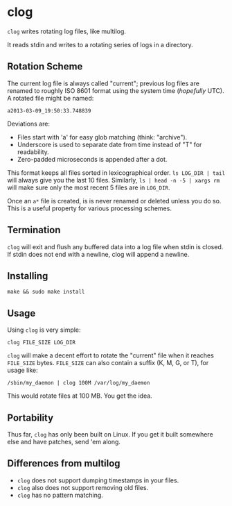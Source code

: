 clog
====

`clog` writes rotating log files, like multilog.

It reads stdin and writes to a rotating series of logs in a
directory.

Rotation Scheme
---------------

The current log file is always called "current"; previous log
files are renamed to roughly ISO 8601 format using the system
time (*hopefully* UTC).  A rotated file might be named:

    a2013-03-09_19:50:33.748839

Deviations are:

 * Files start with 'a' for easy glob matching (think: "archive").
 * Underscore is used to separate date from time
   instead of "T" for readability.
 * Zero-padded microseconds is appended after a dot.

This format keeps all files sorted in lexicographical order.
`ls LOG_DIR | tail` will always give you the last 10 files.
Similarly, `ls | head -n -5 | xargs rm` will make sure only
the most recent 5 files are in `LOG_DIR`.

Once an `a*` file is created, is is never renamed or deleted
unless you do so.  This is a useful property for various
processing schemes.

Termination
-----------

`clog` will exit and flush any buffered data into a log file
when stdin is closed.  If stdin does not end with a newline, 
clog will append a newline.

Installing
----------

    make && sudo make install

Usage
-----

Using `clog` is very simple:

    clog FILE_SIZE LOG_DIR

`clog` will make a decent effort to rotate the "current" file
when it reaches `FILE_SIZE` bytes.  `FILE_SIZE` can also contain
a suffix (K, M, G, or T), for usage like:

    /sbin/my_daemon | clog 100M /var/log/my_daemon

This would rotate files at 100 MB.  You get the idea.

Portability
-----------

Thus far, `clog` has only been built on Linux.  If you get it built
somewhere else and have patches, send 'em along.

Differences from multilog
-------------------------

 * `clog` does not support dumping timestamps in your files.
 * `clog` also does not support removing old files.
 * `clog` has no pattern matching.
